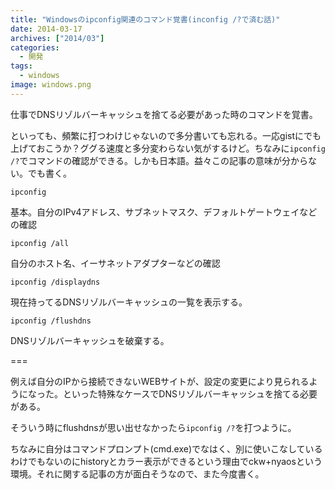 ```yaml
---
title: "Windowsのipconfig関連のコマンド覚書(inconfig /?で済む話)"
date: 2014-03-17
archives: ["2014/03"]
categories:
  - 開発
tags:
  - windows
image: windows.png
---
```

仕事でDNSリゾルバーキャッシュを捨てる必要があった時のコマンドを覚書。

<!--more-->

といっても、頻繁に打つわけじゃないので多分書いても忘れる。一応gistにでも上げておこうか？ググる速度と多分変わらない気がするけど。ちなみに`ipconfig /?`でコマンドの確認ができる。しかも日本語。益々この記事の意味が分からない。でも書く。

`ipconfig`

基本。自分のIPv4アドレス、サブネットマスク、デフォルトゲートウェイなどの確認

`ipconfig /all`

自分のホスト名、イーサネットアダプターなどの確認

`ipconfig /displaydns`

現在持ってるDNSリゾルバーキャッシュの一覧を表示する。

`ipconfig /flushdns`

DNSリゾルバーキャッシュを破棄する。

===

例えば自分のIPから接続できないWEBサイトが、設定の変更により見られるようになった。といった特殊なケースでDNSリゾルバーキャッシュを捨てる必要がある。

そういう時にflushdnsが思い出せなかったら`ipconfig /?`を打つように。

ちなみに自分はコマンドプロンプト(cmd.exe)でなはく、別に使いこなしているわけでもないのにhistoryとカラー表示ができるという理由でckw+nyaosという環境。それに関する記事の方が面白そうなので、また今度書く。
